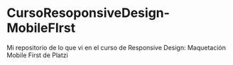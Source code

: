 # CursoResoponsiveDesign-MobileFIrst
Mi repositorio de lo que vi en el curso de Responsive Design: Maquetación Mobile First de Platzi
